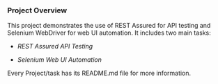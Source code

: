 ### **Project Overview**

This project demonstrates the use of REST Assured for API testing and Selenium WebDriver for web UI automation. 
It includes two main tasks:

- *REST Assured API Testing*
  
 - *Selenium Web UI Automation*


Every Project/task has its README.md file for more information.
